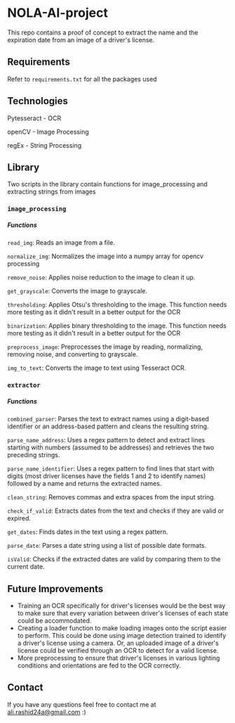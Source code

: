 # NOLA-AI-project

This repo contains a proof of concept to extract the name and the expiration date from an image of a driver's license. 

## Requirements

Refer to `requirements.txt` for all the packages used

## Technologies

Pytesseract - OCR

openCV - Image Processing

regEx - String Processing

## Library

Two scripts in the library contain functions for image_processing and extracting strings from images

### `image_processing`

##### Functions

`read_img`: Reads an image from a file.

`normalize_img`: Normalizes the image into a numpy array for opencv processing

`remove_noise`: Applies noise reduction to the image to clean it up.

`get_grayscale`: Converts the image to grayscale.

`thresholding`: Applies Otsu's thresholding to the image. This function needs more testing as it didn't result in a better output for the OCR

`binarization`: Applies binary thresholding to the image. This function needs more testing as it didn't result in a better output for the OCR

`preprocess_image`: Preprocesses the image by reading, normalizing, removing noise, and converting to grayscale.

`img_to_text`: Converts the image to text using Tesseract OCR.

### `extractor`

##### Functions

`combined_parser`: Parses the text to extract names using a digit-based identifier or an address-based pattern and cleans the resulting string.

`parse_name_address`: Uses a regex pattern to detect and extract lines starting with numbers (assumed to be addresses) and retrieves the two preceding strings.

`parse_name_identifier`: Uses a regex pattern to find lines that start with digits (most driver licenses have the fields 1 and 2 to identify names) followed by a name and returns the extracted names.

`clean_string`: Removes commas and extra spaces from the input string.

`check_if_valid`: Extracts dates from the text and checks if they are valid or expired.

`get_dates`: Finds dates in the text using a regex pattern.

`parse_date`: Parses a date string using a list of possible date formats.

`isValid`: Checks if the extracted dates are valid by comparing them to the current date.

## Future Improvements

- Training an OCR specifically for driver's licenses would be the best way to make sure that every variation between driver's licenses of each state could be accommodated.
- Creating a loader function to make loading images onto the script easier to perform. This could be done using image detection trained to identify a driver's license using a camera. Or, an uploaded image of a driver's license could be verified through an OCR to detect for a valid license. 
- More preprocessing to ensure that driver's licenses in various lighting conditions and orientations are fed to the OCR correctly.

## Contact

If you have any questions feel free to contact me at ali.rashid24a@gmail.com :)
 
